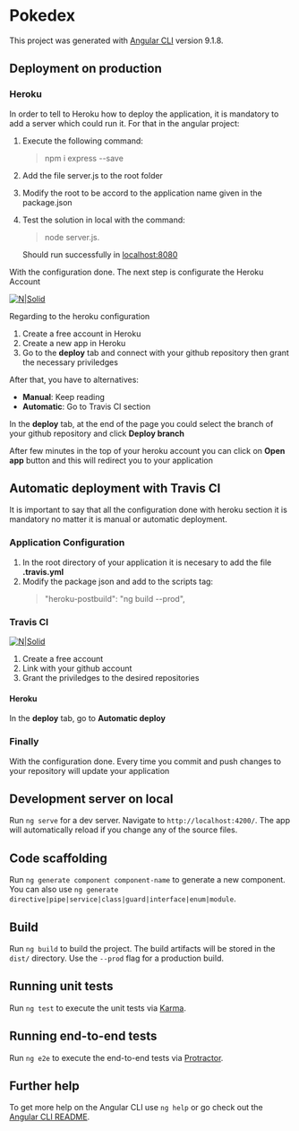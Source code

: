 # Pokedex

This project was generated with [Angular CLI](https://github.com/angular/angular-cli) version 9.1.8.

## Deployment on production

### Heroku

In order to tell to Heroku how to deploy the application, it is mandatory to add a server which could run it. For that in the angular project:
1. Execute the following command: 
    > npm i express --save
2. Add the file server.js to the root folder
3. Modify the root to be accord to the application name given in the package.json
4. Test the solution in local with the command: 
    > node server.js.

    Should run successfully in [localhost:8080](localhost:8080)

With the configuration done. The next step is configurate the Heroku Account

[![N|Solid](https://www3.assets.heroku.com/assets/logo-purple-08fb38cebb99e3aac5202df018eb337c5be74d5214768c90a8198c97420e4201.svg)](https://www.heroku.com/)


Regarding to the heroku configuration

1. Create a free account in Heroku
2. Create a new app in Heroku
3. Go to the **deploy** tab and connect with your github repository then grant the necessary priviledges

After that, you have to alternatives:
- **Manual**: Keep reading
- **Automatic**: Go to Travis CI section

In the **deploy** tab, at the end of the page you could select the branch of your github repository and click **Deploy branch**

After few minutes in the top of your heroku account you can click on **Open app** button and this will redirect you to your application


## Automatic deployment with Travis CI

It is important to say that all the configuration done with heroku section it is mandatory no matter it is manual or automatic deployment. 

### Application Configuration
1. In the root directory of your application it is necesary to add the file **.travis.yml**
2.  Modify the package json and add to the scripts tag: 
     > "heroku-postbuild": "ng build --prod",

### Travis CI

[![N|Solid](https://miro.medium.com/max/600/1*M-Kj85siknLr66JqJ71PRA.png)](https://travis-ci.org/)

1. Create a free account
2. Link with your github account
3. Grant the priviledges to the desired repositories

#### Heroku
In the **deploy** tab, go to **Automatic deploy** 

### Finally

With the configuration done. Every time you commit and push changes to your repository will update your application


## Development server on local

Run `ng serve` for a dev server. Navigate to `http://localhost:4200/`. The app will automatically reload if you change any of the source files.

## Code scaffolding

Run `ng generate component component-name` to generate a new component. You can also use `ng generate directive|pipe|service|class|guard|interface|enum|module`.

## Build

Run `ng build` to build the project. The build artifacts will be stored in the `dist/` directory. Use the `--prod` flag for a production build.

## Running unit tests

Run `ng test` to execute the unit tests via [Karma](https://karma-runner.github.io).

## Running end-to-end tests

Run `ng e2e` to execute the end-to-end tests via [Protractor](http://www.protractortest.org/).

## Further help

To get more help on the Angular CLI use `ng help` or go check out the [Angular CLI README](https://github.com/angular/angular-cli/blob/master/README.md).

